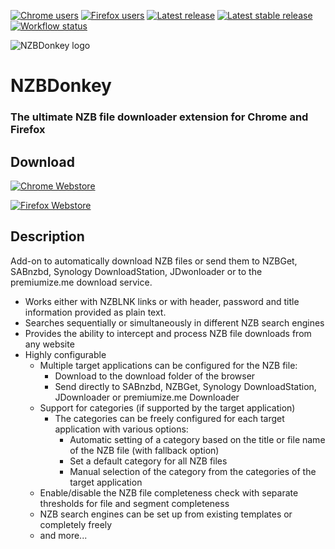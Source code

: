 [![Chrome users](https://img.shields.io/chrome-web-store/users/edkhpdceeinkcacjdgebjehipmnbomce?style=plastic&label=Chrome%20users)](https://chrome.google.com/webstore/detail/nzbdonkey/edkhpdceeinkcacjdgebjehipmnbomce)
[![Firefox users](https://img.shields.io/amo/users/nzbdonkey?style=plastic&label=Firefox%20users)](https://addons.mozilla.org/de/firefox/addon/nzbdonkey/)
[![Latest release](https://img.shields.io/github/v/release/Tensai75/NZBDonkey?include_prereleases&display_name=tag&logo=github&label=latest%20release&style=plastic)](https://github.com/Tensai75/NZBDonkey/releases/latest)
[![Latest stable release](https://img.shields.io/github/v/release/Tensai75/NZBDonkey?display_name=tag&logo=github&label=latest%20stable%20release&style=plastic)](https://github.com/Tensai75/NZBDonkey/releases/latest)
[![Workflow status](https://img.shields.io/github/actions/workflow/status/Tensai75/NZBDonkey/semantic_release.yaml?style=plastic)](https://github.com/Tensai75/NZBDonkey/actions/workflows/semantic_release.yaml)

![NZBDonkey logo](https://raw.githubusercontent.com/Tensai75/NZBDonkey/master/icons/NZBDonkey_128.png 'NZBDonkey Logo')

# NZBDonkey

### The ultimate NZB file downloader extension for Chrome and Firefox

## Download

[![Chrome Webstore](https://img.shields.io/chrome-web-store/v/edkhpdceeinkcacjdgebjehipmnbomce?style=for-the-badge&logo=googlechrome&label=Chrome%20Webstore)](https://chrome.google.com/webstore/detail/nzbdonkey/edkhpdceeinkcacjdgebjehipmnbomce)

[![Firefox Webstore](https://img.shields.io/amo/v/nzbdonkey?style=for-the-badge&logo=firefox&label=Mozilla%20Webstore)](https://addons.mozilla.org/de/firefox/addon/nzbdonkey/)

## Description

Add-on to automatically download NZB files or send them to NZBGet, SABnzbd, Synology DownloadStation, JDwonloader or to the premiumize.me download service.

- Works either with NZBLNK links or with header, password and title information provided as plain text.
- Searches sequentially or simultaneously in different NZB search engines
- Provides the ability to intercept and process NZB file downloads from any website
- Highly configurable
  - Multiple target applications can be configured for the NZB file:
    - Download to the download folder of the browser
    - Send directly to SABnzbd, NZBGet, Synology DownloadStation, JDownloader or premiumize.me Downloader
  - Support for categories (if supported by the target application)
    - The categories can be freely configured for each target application with various options:
      - Automatic setting of a category based on the title or file name of the NZB file (with fallback option)
      - Set a default category for all NZB files
      - Manual selection of the category from the categories of the target application
  - Enable/disable the NZB file completeness check with separate thresholds for file and segment completeness
  - NZB search engines can be set up from existing templates or completely freely
  - and more...
